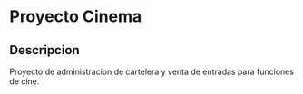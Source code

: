 <h1>Proyecto Cinema</h1>

## Descripcion
Proyecto de administracion de cartelera y venta de entradas para funciones de cine.